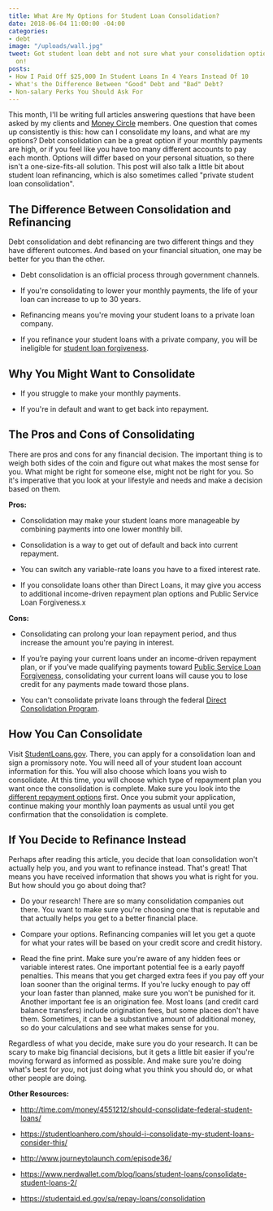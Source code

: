 ```yaml
---
title: What Are My Options for Student Loan Consolidation?
date: 2018-06-04 11:00:00 -04:00
categories:
- debt
image: "/uploads/wall.jpg"
tweet: Got student loan debt and not sure what your consolidation options are? Read
  on!
posts:
- How I Paid Off $25,000 In Student Loans In 4 Years Instead Of 10
- What's the Difference Between "Good" Debt and "Bad" Debt?
- Non-salary Perks You Should Ask For
---
```


This month, I'll be writing full articles answering questions that have been asked by my clients and [Money Circle](http://www.maggiegermano.com/moneycircle) members. One question that comes up consistently is this: how can I consolidate my loans, and what are my options? Debt consolidation can be a great option if your monthly payments are high, or if you feel like you have too many different accounts to pay each month. Options will differ based on your personal situation, so there isn't a one-size-fits-all solution. This post will also talk a little bit about student loan refinancing, which is also sometimes called "private student loan consolidation". 

## The Difference Between Consolidation and Refinancing

Debt consolidation and debt refinancing are two different things and they have different outcomes. And based on your financial situation, one may be better for you than the other.

* Debt consolidation is an official process through government channels.

* If you're consolidating to lower your monthly payments, the life of your loan can increase to up to 30 years. 

* Refinancing means you're moving your student loans to a private loan company.

* If you refinance your student loans with a private company, you will be ineligible for [student loan forgiveness](https://studentloanhero.com/featured/the-complete-list-of-student-loan-forgiveness-programs/).

## Why You Might Want to Consolidate

* If you struggle to make your monthly payments.

* If you're in default and want to get back into repayment. 

## The Pros and Cons of Consolidating

There are pros and cons for any financial decision. The important thing is to weigh both sides of the coin and figure out what makes the most sense for you. What might be right for someone else, might not be right for you. So it's imperative that you look at your lifestyle and needs and make a decision based on them.

**Pros:**

* Consolidation may make your student loans more manageable by combining payments into one lower monthly bill.

* Consolidation is a way to get out of default and back into current repayment.

* You can switch any variable-rate loans you have to a fixed interest rate.

* If you consolidate loans other than Direct Loans, it may give you access to additional income-driven repayment plan options and Public Service Loan Forgiveness.x

**Cons:**

* Consolidating can prolong your loan repayment period, and thus increase the amount you're paying in interest.

* If you’re paying your current loans under an income-driven repayment plan, or if you’ve made qualifying payments toward [Public Service Loan Forgiveness](https://studentaid.ed.gov/sa/repay-loans/forgiveness-cancellation/public-service), consolidating your current loans will cause you to lose credit for any payments made toward those plans.

* You can't consolidate private loans through the federal [Direct Consolidation Program](https://studentaid.ed.gov/sa/repay-loans/consolidation). 

## How You Can Consolidate

Visit [StudentLoans.gov](https://studentloans.gov/myDirectLoan/launchConsolidation.action). There, you can apply for a consolidation loan and sign a promissory note. You will need all of your student loan account information for this. You will also choose which loans you wish to consolidate. At this time, you will choose which type of repayment plan you want once the consolidation is complete. Make sure you look into the [different repayment options](https://www.nerdwallet.com/blog/loans/student-loans/student-loan-repayment-plans/) first. Once you submit your application, continue making  your monthly loan payments as usual until you get confirmation that the consolidation is complete.

## If You Decide to Refinance Instead

Perhaps after reading this article, you decide that loan consolidation won't actually help you, and you want to refinance instead. That's great! That means you have received information that shows you what is right for you. But how should you go about doing that?

* Do your research! There are so many consolidation companies out there. You want to make sure you're choosing one that is reputable and that actually helps you get to a better financial place. 

* Compare your options. Refinancing companies will let you get a quote for what your rates will be based on your credit score and credit history. 

* Read the fine print. Make sure you're aware of any hidden fees or variable interest rates. One important potential fee is a early payoff penalties. This means that you get charged extra fees if you pay off your loan sooner than the original terms. If you're lucky enough to pay off your loan faster than planned, make sure you won't be punished for it. Another important fee is an origination fee. Most loans (and credit card balance transfers) include origination fees, but some places don't have them. Sometimes, it can be a substantive amount of additional money, so do your calculations and see what makes sense for you. 

Regardless of what you decide, make sure you do your research. It can be scary to make big financial decisions, but it gets a little bit easier if you're moving forward as informed as possible. And make sure you're doing what's best for *you*, not just doing what you think you should do, or what other people are doing. 

**Other Resources:**

* http://time.com/money/4551212/should-consolidate-federal-student-loans/

* https://studentloanhero.com/should-i-consolidate-my-student-loans-consider-this/

* http://www.journeytolaunch.com/episode36/

* https://www.nerdwallet.com/blog/loans/student-loans/consolidate-student-loans-2/

* https://studentaid.ed.gov/sa/repay-loans/consolidation

<script src="https://embeds.nerdwallet.com/embed.js" data-id="429907" data-utm_campaign="sl_prod_429907"></script>